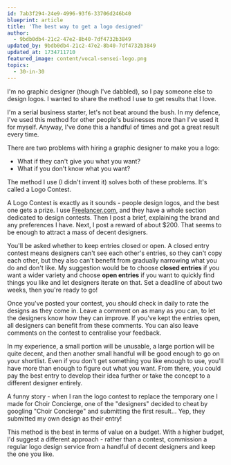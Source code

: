 ```yaml
---
id: 7ab3f294-24e9-4996-93f6-33706d246b40
blueprint: article
title: 'The best way to get a logo designed'
author:
  - 9bdb0db4-21c2-47e2-8b40-7df4732b3849
updated_by: 9bdb0db4-21c2-47e2-8b40-7df4732b3849
updated_at: 1734711710
featured_image: content/vocal-sensei-logo.png
topics:
  - 30-in-30
---
```

I'm no graphic designer (though I've dabbled), so I pay someone else to design logos. I wanted to share the method I use to get results that I love.

I'm a serial business starter, let's not beat around the bush. In my defence, I've used this method for other people's businesses more than I've used it for myself. Anyway, I've done this a handful of times and got a great result every time.

There are two problems with hiring a graphic designer to make you a logo:
- What if they can't give you what you want?
- What if you don't know what you want?

The method I use (I didn't invent it) solves both of these problems. It's called a Logo Contest.

A Logo Contest is exactly as it sounds - people design logos, and the best one gets a prize. I use [Freelancer.com](https://www.freelancer.com/), and they have a whole section dedicated to design contests. Then I post a brief, explaining the brand and any preferences I have. Next, I post a reward of about $200. That seems to be enough to attract a mass of decent designers. 

You'll be asked whether to keep entries closed or open. A closed entry contest means designers can't see each other's entries, so they can't copy each other, but they also can't benefit from gradually narrowing what you do and don't like. My suggestion would be to choose **closed entries** if you want a wider variety and choose **open entries** if you want to quickly find things you like and let designers iterate on that. Set a deadline of about two weeks, then you're ready to go!

Once you've posted your contest, you should check in daily to rate the designs as they come in. Leave a comment on as many as you can, to let the designers know how they can improve. If you've kept the entries open, all designers can benefit from these comments. You can also leave comments on the contest to centralise your feedback.

In my experience, a small portion will be unusable, a large portion will be quite decent, and then another small handful will be good enough to go on your shortlist. Even if you don't get something you like enough to use, you'll have more than enough to figure out what you want. From there, you could pay the best entry to develop their idea further or take the concept to a different designer entirely.

A funny story - when I ran the logo contest to replace the temporary one I made for Choir Concierge, one of the "designers" decided to cheat by googling "Choir Concierge" and submitting the first result... Yep, they submitted my own design as their entry!

This method is the best in terms of value on a budget. With a higher budget, I'd suggest a different approach - rather than a contest, commission a regular logo design service from a handful of decent designers and keep the one you like.